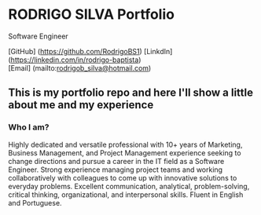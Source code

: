 # RODRIGO SILVA Portfolio
Software Engineer

[GitHub] (https://github.com/RodrigoBS1)
[LinkdIn] (https://linkedin.com/in/rodrigo-baptista)  
[Email] (mailto:rodrigob_silva@hotmail.com)

## This is my portfolio repo and here I'll show a little about me and my experience

### Who I am? 
Highly dedicated and versatile professional with 10+ years of Marketing, Business Management, and Project Management experience seeking to change directions and pursue a career in the IT field as a Software Engineer. Strong experience managing project teams and working collaboratively with colleagues to come up with innovative solutions to everyday problems. Excellent communication, analytical, problem-solving, critical thinking, organizational, and interpersonal skills. Fluent in English and Portuguese.